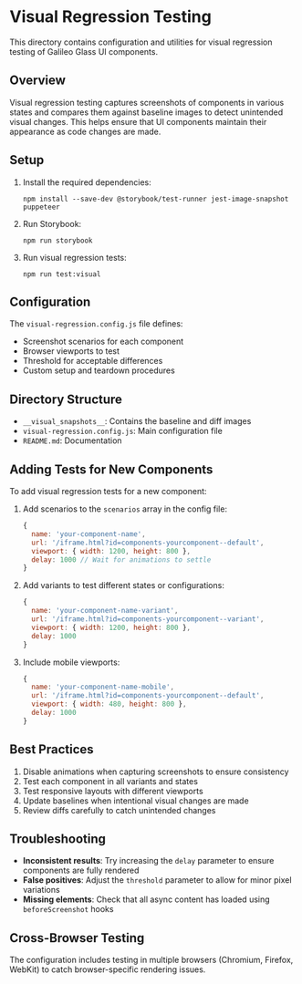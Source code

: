 # Visual Regression Testing

This directory contains configuration and utilities for visual regression testing of Galileo Glass UI components.

## Overview

Visual regression testing captures screenshots of components in various states and compares them against baseline images to detect unintended visual changes. This helps ensure that UI components maintain their appearance as code changes are made.

## Setup

1. Install the required dependencies:
   ```
   npm install --save-dev @storybook/test-runner jest-image-snapshot puppeteer
   ```

2. Run Storybook:
   ```
   npm run storybook
   ```

3. Run visual regression tests:
   ```
   npm run test:visual
   ```

## Configuration

The `visual-regression.config.js` file defines:

- Screenshot scenarios for each component
- Browser viewports to test
- Threshold for acceptable differences
- Custom setup and teardown procedures

## Directory Structure

- `__visual_snapshots__`: Contains the baseline and diff images
- `visual-regression.config.js`: Main configuration file
- `README.md`: Documentation

## Adding Tests for New Components

To add visual regression tests for a new component:

1. Add scenarios to the `scenarios` array in the config file:
   ```javascript
   {
     name: 'your-component-name',
     url: '/iframe.html?id=components-yourcomponent--default',
     viewport: { width: 1200, height: 800 },
     delay: 1000 // Wait for animations to settle
   }
   ```

2. Add variants to test different states or configurations:
   ```javascript
   {
     name: 'your-component-name-variant',
     url: '/iframe.html?id=components-yourcomponent--variant',
     viewport: { width: 1200, height: 800 },
     delay: 1000
   }
   ```

3. Include mobile viewports:
   ```javascript
   {
     name: 'your-component-name-mobile',
     url: '/iframe.html?id=components-yourcomponent--default',
     viewport: { width: 480, height: 800 },
     delay: 1000
   }
   ```

## Best Practices

1. Disable animations when capturing screenshots to ensure consistency
2. Test each component in all variants and states
3. Test responsive layouts with different viewports
4. Update baselines when intentional visual changes are made
5. Review diffs carefully to catch unintended changes

## Troubleshooting

- **Inconsistent results**: Try increasing the `delay` parameter to ensure components are fully rendered
- **False positives**: Adjust the `threshold` parameter to allow for minor pixel variations
- **Missing elements**: Check that all async content has loaded using `beforeScreenshot` hooks

## Cross-Browser Testing

The configuration includes testing in multiple browsers (Chromium, Firefox, WebKit) to catch browser-specific rendering issues.